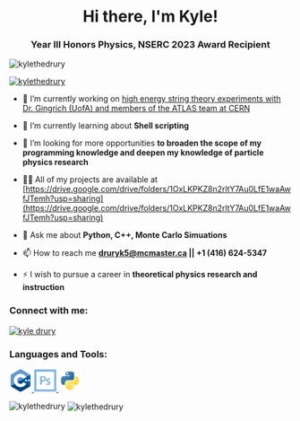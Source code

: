 <h1 align="center">Hi there, I'm Kyle!</h1>
<h3 align="center">Year III Honors Physics, NSERC 2023 Award Recipient</h3>

<p align="left"> <img src="https://komarev.com/ghpvc/?username=kylethedrury&label=Profile%20views&color=0e75b6&style=flat" alt="kylethedrury" /> </p>

<p align="left"> <a href="https://github.com/ryo-ma/github-profile-trophy"><img src="https://github-profile-trophy.vercel.app/?username=kylethedrury" alt="kylethedrury" /></a> </p>

- 🔭 I’m currently working on [high energy string theory experiments with Dr. Gingrich (UofA) and members of the ATLAS team at CERN](https://atlas.cern/)

- 🌱 I’m currently learning about **Shell scripting**

- 👯 I’m looking for more opportunities **to broaden the scope of my programming knowledge and deepen my knowledge of particle physics research**

- 👨‍💻 All of my projects are available at [https://drive.google.com/drive/folders/1OxLKPKZ8n2rltY7Au0LfE1waAwfJTemh?usp=sharing](https://drive.google.com/drive/folders/1OxLKPKZ8n2rltY7Au0LfE1waAwfJTemh?usp=sharing)

- 💬 Ask me about **Python, C++, Monte Carlo Simuations**

- 📫 How to reach me **druryk5@mcmaster.ca || +1 (416) 624-5347**

- ⚡ I wish to pursue a career in **theoretical physics research and instruction**

<h3 align="left">Connect with me:</h3>
<p align="left">
<a href="https://linkedin.com/in/kyle drury" target="blank"><img align="center" src="https://raw.githubusercontent.com/rahuldkjain/github-profile-readme-generator/master/src/images/icons/Social/linked-in-alt.svg" alt="kyle drury" height="30" width="40" /></a>
</p>

<h3 align="left">Languages and Tools:</h3>
<p align="left"> <a href="https://www.w3schools.com/cpp/" target="_blank" rel="noreferrer"> <img src="https://raw.githubusercontent.com/devicons/devicon/master/icons/cplusplus/cplusplus-original.svg" alt="cplusplus" width="40" height="40"/> </a> <a href="https://www.photoshop.com/en" target="_blank" rel="noreferrer"> <img src="https://raw.githubusercontent.com/devicons/devicon/master/icons/photoshop/photoshop-line.svg" alt="photoshop" width="40" height="40"/> </a> <a href="https://www.python.org" target="_blank" rel="noreferrer"> <img src="https://raw.githubusercontent.com/devicons/devicon/master/icons/python/python-original.svg" alt="python" width="40" height="40"/> </a> </p>

<p><img align="left" src="https://github-readme-stats.vercel.app/api/top-langs?username=kylethedrury&show_icons=true&locale=en&layout=compact" alt="kylethedrury" /></p>

<p>&nbsp;<img align="center" src="https://github-readme-stats.vercel.app/api?username=kylethedrury&show_icons=true&locale=en" alt="kylethedrury" /></p>

